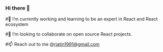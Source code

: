 ### Hi there 👋

<!--
**rjatin007/rjatin007** is a ✨ _special_ ✨ repository because its `README.md` (this file) appears on your GitHub profile.
-->

#🔭 I’m currently working and learning to be an expert in React and React ecosystem

#👯 I’m looking to collaborate on open source React projects.

#📫 Reach out to me @rjatin1991@gmail.com


